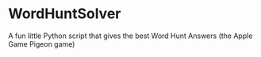 # WordHuntSolver
A fun little Python script that gives the best Word Hunt Answers (the Apple Game Pigeon game)

